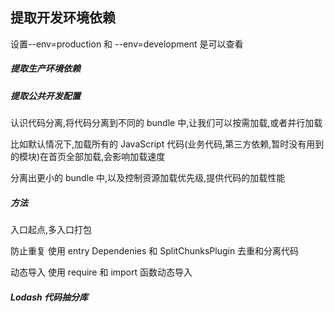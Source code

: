 ## 提取开发环境依赖

设置--env=production 和 --env=development 是可以查看

##### 提取生产环境依赖

##### 提取公共开发配置

认识代码分离,将代码分离到不同的 bundle 中,让我们可以按需加载,或者并行加载

比如默认情况下,加载所有的 JavaScript 代码(业务代码,第三方依赖,暂时没有用到的模块)在首页全部加载,会影响加载速度

分离出更小的 bundle 中,以及控制资源加载优先级,提供代码的加载性能

##### 方法

入口起点,多入口打包

防止重复 使用 entry Dependenies 和 SplitChunksPlugin 去重和分离代码

动态导入 使用 require 和 import 函数动态导入

##### Lodash 代码抽分库
